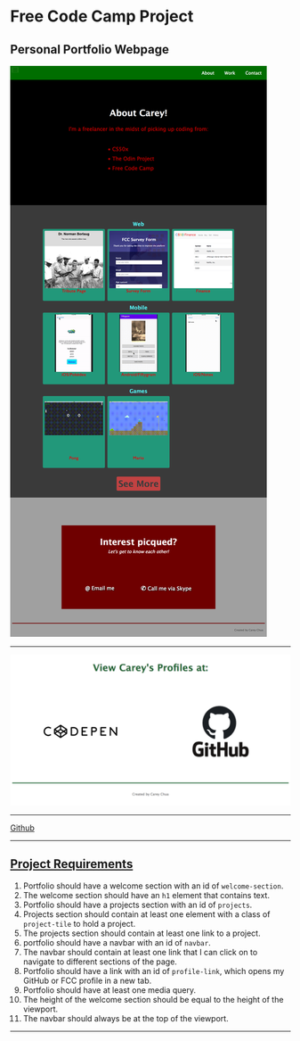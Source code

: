 # Free Code Camp Project
## Personal Portfolio Webpage

![Personal Portfolio](README/FCC%20Personal%20Portfolio.png)

---

![Profile Links](README/FCC%20Profile%20Links.png)

---

[Github](https://github.com/careychua/Free-Code-Camp/tree/web/portfolio)

---

## [Project Requirements](https://www.freecodecamp.org/learn/responsive-web-design/responsive-web-design-projects/build-a-personal-portfolio-webpage)
1. Portfolio should have a welcome section with an id of ```welcome-section```.
2. The welcome section should have an ```h1``` element that contains text.
3. Portfolio should have a projects section with an id of ```projects```.
4. Projects section should contain at least one element with a class of ```project-tile``` to hold a project.
5. The projects section should contain at least one link to a project.
6. portfolio should have a navbar with an id of ```navbar```.
7. The navbar should contain at least one link that I can click on to navigate to different sections of the page.
8. Portfolio should have a link with an id of ```profile-link```, which opens my GitHub or FCC profile in a new tab.
9. Portfolio should have at least one media query.
10. The height of the welcome section should be equal to the height of the viewport.
11. The navbar should always be at the top of the viewport.

---
